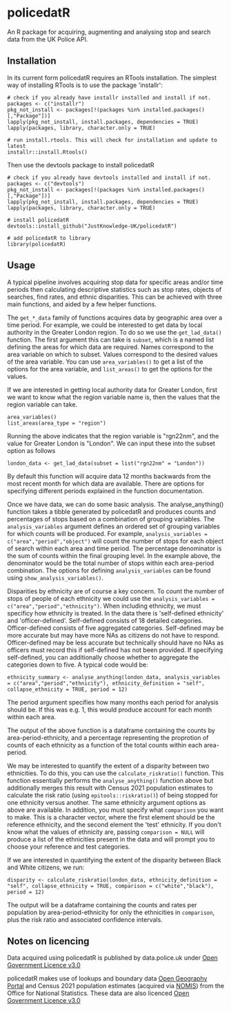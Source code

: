 # policedatR

An R package for acquiring, augmenting and analysing stop and search data from the UK Police API.

## Installation

In its current form policedatR requires an RTools installation. The simplest way of installing RTools is to use the package 'installr':

```
# check if you already have installr installed and install if not.
packages <- c("installr")
pkg_not_install <- packages[!(packages %in% installed.packages()[,"Package"])]
lapply(pkg_not_install, install.packages, dependencies = TRUE)
lapply(packages, library, character.only = TRUE)

# run install.rtools. This will check for installation and update to latest
installr::install.Rtools()
```

Then use the devtools package to install policedatR

```
# check if you already have devtools installed and install if not.
packages <- c("devtools")
pkg_not_install <- packages[!(packages %in% installed.packages()[,"Package"])]
lapply(pkg_not_install, install.packages, dependencies = TRUE)
lapply(packages, library, character.only = TRUE)

# install policedatR
devtools::install_github("JustKnowledge-UK/policedatR")

# add policedatR to library
library(policedatR)
```

## Usage

A typical pipeline involves acquiring stop data for specific areas and/or time periods then calculating descriptive statistics such as stop rates, objects of searches, find rates, and ethnic disparities. This can be achieved with three main functions, and aided by a few helper functions.

The `get_*_data` family of functions acquires data by geographic area over a time period. For example, we could be interested to get data by local authority in the Greater London region. To do so we use the `get_lad_data()` function. The first argument this can take is `subset`, which is a named list defining the areas for which data are required. Names correspond to the area variable on which to subset. Values correspond to the desired values of the area variable. You can use `area_variables()` to get a list of the options for the area variable, and `list_areas()` to get the options for the values. 

If we are interested in getting local authority data for Greater London, first we want to know what the region variable name is, then the values that the region variable can take. 

```
area_variables()
list_areas(area_type = "region")
```

Running the above indicates that the region variable is "rgn22nm", and the value for Greater London is "London". We can input these into the subset option as follows

```
london_data <- get_lad_data(subset = list("rgn22nm" = "London"))
```

By default this function will acquire data 12 months backwards from the most recent month for which data are available. There are options for specifying different periods explained in the function documentation.

Once we have data, we can do some basic analysis. The analyse_anything() function takes a tibble generated by policedatR and produces counts and percentages of stops based on a combination of grouping variables. The `analysis_variables` argument defines an ordered set of grouping variables for which counts will be produced. For example, ⁠`analysis_variables = c("area","period","object")` will count the number of stops for each object of search within each area and time period. The percentage denominator is the sum of counts within the final grouping level. In the example above, the denominator would be the total number of stops within each area-period combination. The options for defining `analysis_variables` can be found using `show_analysis_variables()`.

Disparities by ethnicity are of course a key concern. To count the number of stops of people of each ethnicity we could use the `analysis_variables = c("area","period","ethnicity")`. When including ethnicity, we must specificy how ethnicity is treated. In the data there is 'self-defined ethnicity' and 'officer-defined'. Self-defined consists of 18 detailed categories. Officer-defined consists of five aggregated categories. Self-defined may be more accurate but may have more NAs as citizens do not have to respond. Officer-defined may be less accurate but technically should have no NAs as officers must record this if self-defined has not been provided. If specifying self-defined, you can additionally choose whether to aggregate the categories down to five. A typical code would be:

```
ethnicity_summary <- analyse_anything(london_data, analysis_variables = c("area","period","ethnicity"), ethnicity_definition = "self", collapse_ethnicity = TRUE, period = 12)
```

The period argument specifies how many months each period for analysis should be. If this was e.g. 1, this would produce account for each month within each area.

The output of the above function is a dataframe containing the counts by area-period-ethnicity, and a percentage representing the proprotion of counts of each ethnicity as a function of the total counts within each area-period.

We may be interested to quantify the extent of a disparity between two ethnicities. To do this, you can use the `calculate_riskratio()` function. This function essentially performs the `analyse_anything()` function above but additionally merges this result with Census 2021 population estimates to calculate the risk ratio (using `epitools::riskratio()`) of being stopped for one ethnicity versus another. The same ethnicity argument options as above are available. In addition, you must specify what `comparison` you want to make. This is a character vector, where the first element should be the reference ethnicity, and the second element the 'test' ethnicity. If you don't know what the values of ethnicity are, passing `comparison = NULL` will produce a list of the ethnicities present in the data and will prompt you to choose your reference and test categories.

If we are interested in quantifying the extent of the disparity between Black and White citizens, we run:

```
disparity <- calculate_riskratio(london_data, ethnicity_definition = "self", collapse_ethnicity = TRUE, comparison = c("white","black"), period = 12)
```

The output will be a dataframe containing the counts and rates per population by area-period-ethnicity for only the ethnicities in `comparison`, plus the risk ratio and associated confidence intervals.


## Notes on licencing

Data acquired using policedatR is published by data.police.uk under [Open Government Licence v3.0](https://www.nationalarchives.gov.uk/doc/open-government-licence/version/3/)

policedatR makes use of lookups and boundary data [Open Geography Portal](https://geoportal.statistics.gov.uk/) and Census 2021 population estimates (acquired via [NOMIS](https://www.nomisweb.co.uk/)) from the Office for National Statistics. These data are also licenced [Open Government Licence v3.0](https://www.nationalarchives.gov.uk/doc/open-government-licence/version/3/)
